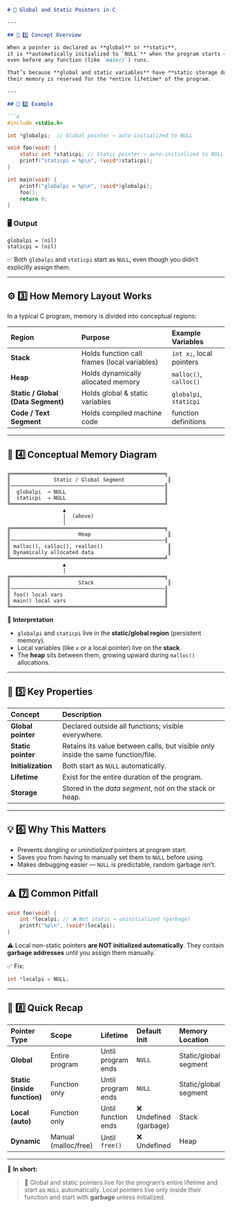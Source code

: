 ````markdown
# 🧩 Global and Static Pointers in C

---

## 🧠 1️⃣ Concept Overview

When a pointer is declared as **global** or **static**,  
it is **automatically initialized to `NULL`** when the program starts —  
even before any function (like `main()`) runs.

That’s because **global and static variables** have **static storage duration** —  
their memory is reserved for the *entire lifetime* of the program.

---

## 🧮 2️⃣ Example

```c
#include <stdio.h>

int *globalpi;  // Global pointer → auto-initialized to NULL

void foo(void) {
    static int *staticpi; // Static pointer → auto-initialized to NULL
    printf("staticpi = %p\n", (void*)staticpi);
}

int main(void) {
    printf("globalpi = %p\n", (void*)globalpi);
    foo();
    return 0;
}
````

### 🖥️ Output

```
globalpi = (nil)
staticpi = (nil)
```

✅ Both `globalpi` and `staticpi` start as `NULL`,
even though you didn’t explicitly assign them.

---

## ⚙️ 3️⃣ How Memory Layout Works

In a typical C program, memory is divided into conceptual regions:

| Region                             | Purpose                                      | Example Variables        |
| :--------------------------------- | :------------------------------------------- | :----------------------- |
| **Stack**                          | Holds function call frames (local variables) | `int x;`, local pointers |
| **Heap**                           | Holds dynamically allocated memory           | `malloc()`, `calloc()`   |
| **Static / Global (Data Segment)** | Holds global & static variables              | `globalpi`, `staticpi`   |
| **Code / Text Segment**            | Holds compiled machine code                  | function definitions     |

---

## 🧩 4️⃣ Conceptual Memory Diagram

```text
╔══════════════════════════════════════════════════╗
║              Static / Global Segment              ║
║──────────────────────────────────────────────────║
║  globalpi  → NULL                                ║
║  staticpi  → NULL                                ║
╚══════════════════════════════════════════════════╝
                  ▲
                  │  (above)
                  │
╔══════════════════════════════════════════════════╗
║                      Heap                         ║
║──────────────────────────────────────────────────║
║ malloc(), calloc(), realloc()                     ║
║ Dynamically allocated data                        ║
╚══════════════════════════════════════════════════╝
                  ▲
                  │
╔══════════════════════════════════════════════════╗
║                      Stack                        ║
║──────────────────────────────────────────────────║
║ foo() local vars                                 ║
║ main() local vars                                ║
╚══════════════════════════════════════════════════╝
```

📌 **Interpretation**

* `globalpi` and `staticpi` live in the **static/global region** (persistent memory).
* Local variables (like `x` or a local pointer) live on the **stack**.
* The **heap** sits between them, growing upward during `malloc()` allocations.

---

## 🧱 5️⃣ Key Properties

| Concept            | Description                                                                      |
| :----------------- | :------------------------------------------------------------------------------- |
| **Global pointer** | Declared outside all functions; visible everywhere.                              |
| **Static pointer** | Retains its value between calls, but visible only inside the same function/file. |
| **Initialization** | Both start as `NULL` automatically.                                              |
| **Lifetime**       | Exist for the entire duration of the program.                                    |
| **Storage**        | Stored in the *data segment*, not on the stack or heap.                          |

---

## 💡 6️⃣ Why This Matters

* Prevents *dangling* or *uninitialized* pointers at program start.
* Saves you from having to manually set them to `NULL` before using.
* Makes debugging easier — `NULL` is predictable, random garbage isn’t.

---

## ⚠️ 7️⃣ Common Pitfall

```c
void foo(void) {
    int *localpi; // ❌ Not static → uninitialized (garbage)
    printf("%p\n", (void*)localpi);
}
```

⚠️ Local non-static pointers **are NOT initialized automatically**.
They contain **garbage addresses** until you assign them manually.

✅ Fix:

```c
int *localpi = NULL;
```

---

## 🧠 8️⃣ Quick Recap

| Pointer Type                 | Scope                | Lifetime            | Default Init          | Memory Location       |
| :--------------------------- | :------------------- | :------------------ | :-------------------- | :-------------------- |
| **Global**                   | Entire program       | Until program ends  | `NULL`                | Static/global segment |
| **Static (inside function)** | Function only        | Until program ends  | `NULL`                | Static/global segment |
| **Local (auto)**             | Function only        | Until function ends | ❌ Undefined (garbage) | Stack                 |
| **Dynamic**                  | Manual (malloc/free) | Until `free()`      | ❌ Undefined           | Heap                  |

---

💬 **In short:**

> 🧠 Global and static pointers live for the program’s entire lifetime
> and start as `NULL` automatically.
> Local pointers live only inside their function and start with **garbage** unless initialized.

```

